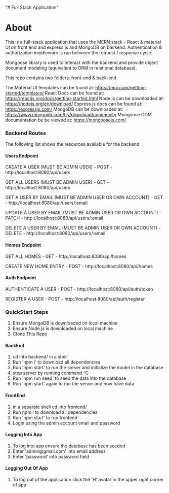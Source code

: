 "# Full Stack Application" 

<h1> About </h1>

This is a full-stack application that uses the MERN stack - React & material UI on front end and express.js and MongoDB on backend. Authentication & authorization
middleware is run between the request / response cycle. 

Mongoose library is used to interact with the backend and provide object document modeling (equivalent to ORM in relational database).

This repo contains two folders: front-end & back-end.

The Material UI templates can be found at: https://mui.com/getting-started/templates/
React Docs can be found at: https://reactjs.org/docs/getting-started.html
Node.js can be downloaded at: https://nodejs.org/en/download/
Express.js docs can be found at: https://expressjs.com/
MongoDB can be downloaded at: https://www.mongodb.com/try/download/community
Mongoose ODM documentation be be viewed at: https://mongoosejs.com/

<h3> Backend Routes </h3>

The following list shows the resources available for the backend

<h4> Users Endpoint </h4>

<p> CREATE A USER (MUST BE ADMIN USER) - POST -  http://localhost:8080/api/users  </p>
<p> GET ALL USERS (MUST BE ADMIN USER)  - GET -  http://localhost:8080/api/users </p>
<p> GET A USER BY EMAIL (MUST BE ADMIN USER OR OWN ACCOUNT) - GET -  http://localhost:8080/api/users/:email </p>
<p> UPDATE A USER BY EMAIL (MUST BE ADMIN USER OR OWN ACCOUNT) - PATCH -  http://localhost:8080/api/users/:email </p>
<p> DELETE A USER BY EMAIL (MUST BE ADMIN USER OR OWN ACCOUNT) - DELETE -  http://localhost:8080/api/users/:email </p>

<h4> Homes Endpoint </h4>

<p> GET ALL HOMES - GET -  http://localhost:8080/api/homes </p>
<p> CREATE NEW HOME ENTRY - POST -  http://localhost:8080/api/homes </p>

<h4> Auth Endpoint </h4>

<p> AUTHENTICATE A USER - POST - http://localhost:8080/api/auth/token </p>
<p> REGISTER A USER - POST - http://localhost:8080/api/auth/register </p>

<h3> QuickStart Steps </h3>

<ol> 
    <li> Ensure MongoDB is downloaded on local machine </li>
    <li> Ensure Node.js is downloaded on local machine</li>
    <li> Clone This Repo</li>
</ol>

<h4> BackEnd </h4>
<ol> 
    <li> cd into backend/ in a shell</li>
    <li> Run 'npm i' to download all dependencies</li>
    <li> Run 'npm start' to run the server and initialize the model in the database</li>
    <li> stop server by running command ^C</li>
    <li> Run 'npm run seed' to seed the data into the database</li>
    <li> Run 'npm start' again to run the server and now have data</li>
</ol>

<h4> FrontEnd </h4>
<ol> 
    <li> in a separate shell cd into frontend/</li>
    <li> Run npm i to download all dependencies</li>
    <li> Run 'npm start' to run frontend</li>
    <li> Login using the admin account email and password</li>
</ol>

<h4> Logging Into App </h4>

<ol> 
    <li> To log into app ensure the database has been seeded</li>
    <li> Enter 'admin@gmail.com' into email address</li>
    <li> Enter 'password' into password field</li>
</ol>

<h4> Logging Out Of App </h4>
<ol> 
    <li> To log out of the application click the 'H' avatar in the upper right corner of app</li>
</ol>







